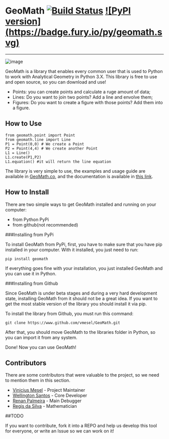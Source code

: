 # GeoMath [![Build Status](https://travis-ci.org/vmesel/GeoMath.svg?branch=master)](https://travis-ci.org/vmesel/GeoMath) [![PyPI version] (https://badge.fury.io/py/geomath.svg)](https://badge.fury.io/py/geomath) 

----------------------

![image](imgs/geomath.png)


GeoMath is a library that enables every common user that is used to Python to work with Analytical Geometry in Python 3.X. This library is free to use and open source, so you can download and use!

- Points: you can create points and calculate a ruge amount of data;
- Lines: Do you want to join two points? Add a line and envolve them;
- Figures: Do you want to create a figure with those points? Add them into a figure.

## How to Use

```
from geomath.point import Point
from geomath.line import Line
P1 = Point(0,0) # We create a Point
P2 = Point(4,4) # We create another Point
L1 = Line()
L1.create(P1,P2)
L1.equation() #it will return the line equation 
```

The library is very simple to use, the examples and usage guide are available in [GeoMath.co](http://geomath.co), and the documentation is available in [this link](https://geomath.readthedocs.io/).

## How to Install

There are two simple ways to get GeoMath installed and running on your computer:

- from Python PyPi
- from github(not recommended)

###Installing from PyPi

To install GeoMath from PyPi, first, you have to make sure that you have pip installed in your computer. With it installed, you just need to run:

``` pip install geomath ```

If everything goes fine with your installation, you just installed GeoMath and you can use it in Python.

###Installing from Github

Since GeoMath is under beta stages and during a very hard development state, installing GeoMath from it should not be a great idea. If you want to get the most stable version of the library you should install it via pip.

To install the library from Github, you must run this command:

``` git clone https://www.github.com/vmesel/GeoMath.git ```

After that, you should move GeoMath to the libraries folder in Python, so you can import it from any system.

Done! Now you can use GeoMath!

## Contributors

There are some contributors that were valuable to the project, so we need to mention them in this section.

- [Vinicius Mesel](http://www.github.com/vmesel/) - Project Maintainer
- [Wellington Santos](https://github.com/Wellington475) - Core Developer
- [Renan Palmeira](https://github.com/RenanPalmeira) - Main Debugger
- [Regis da Silva](https://github.com/rg3915) - Mathematician


##TODO

If you want to contribute, fork it into a REPO and help us develop this tool for everyone, or write an Issue so we can work on it!
